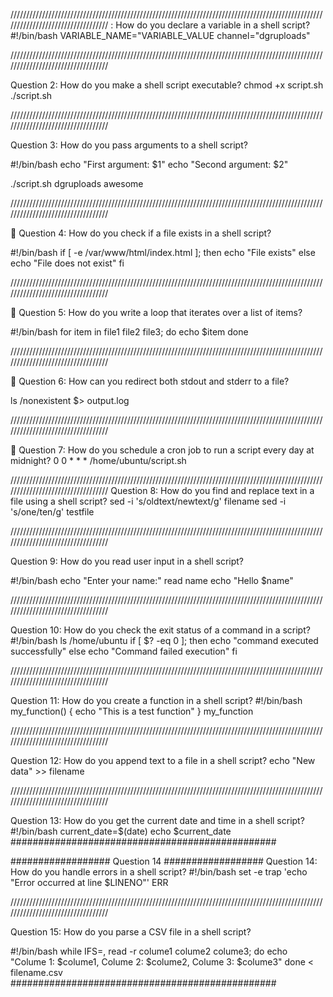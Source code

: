 

//////////////////////////////////////////////////////////////////////////////////////////////////////////////////////////////////
: How do you declare a variable in a shell script?
#!/bin/bash
VARIABLE_NAME="VARIABLE_VALUE
channel="dgruploads"

//////////////////////////////////////////////////////////////////////////////////////////////////////////////////////////////////

 Question 2: How do you make a shell script executable?
chmod +x script.sh
./script.sh

//////////////////////////////////////////////////////////////////////////////////////////////////////////////////////////////////

 Question 3: How do you pass arguments to a shell script?

#!/bin/bash
echo "First argument: $1"
echo "Second argument: $2"

./script.sh dgruploads awesome

////////////////////////////////////////////////////////////////////////////////////////////////////////////////////////////////// 

🔹 Question 4: How do you check if a file exists in a shell script?

#!/bin/bash
if [ -e /var/www/html/index.html ]; then
  echo "File exists"
else 
  echo "File does not exist"
fi

//////////////////////////////////////////////////////////////////////////////////////////////////////////////////////////////////

🔹 Question 5: How do you write a loop that iterates over a list of items?

#!/bin/bash
for item in file1 file2 file3; do
   echo $item
done

//////////////////////////////////////////////////////////////////////////////////////////////////////////////////////////////////

🔹 Question 6: How can you redirect both stdout and stderr to a file?

ls /nonexistent $> output.log

//////////////////////////////////////////////////////////////////////////////////////////////////////////////////////////////////

🔹 Question 7: How do you schedule a cron job to run a script every day at midnight?
0 0 * * * /home/ubuntu/script.sh

//////////////////////////////////////////////////////////////////////////////////////////////////////////////////////////////////
 Question 8: How do you find and replace text in a file using a shell script?
sed -i 's/oldtext/newtext/g' filename
sed -i 's/one/ten/g' testfile

//////////////////////////////////////////////////////////////////////////////////////////////////////////////////////////////////

 
 Question 9: How do you read user input in a shell script?

#!/bin/bash
echo "Enter your name:"
read name
echo "Hello $name"

//////////////////////////////////////////////////////////////////////////////////////////////////////////////////////////////////

 Question 10: How do you check the exit status of a command in a script?
#!/bin/bash
ls /home/ubuntu
if [ $? -eq 0 ]; then
  echo "command executed successfully"
else
  echo "Command failed execution"
fi

////////////////////////////////////////////////////////////////////////////////////////////////////////////////////////////////// 

Question 11: How do you create a function in a shell script?
#!/bin/bash
my_function() {
  echo "This is a test function"
}
my_function

//////////////////////////////////////////////////////////////////////////////////////////////////////////////////////////////////

Question 12: How do you append text to a file in a shell script?
echo "New data" >> filename

//////////////////////////////////////////////////////////////////////////////////////////////////////////////////////////////////

Question 13: How do you get the current date and time in a shell script?
#!/bin/bash
current_date=$(date)
echo $current_date
################################################

################## Question 14 ################## 
Question 14: How do you handle errors in a shell script?
#!/bin/bash
set -e
trap 'echo "Error occurred at line $LINENO"' ERR

//////////////////////////////////////////////////////////////////////////////////////////////////////////////////////////////////

Question 15: How do you parse a CSV file in a shell script?

#!/bin/bash
while IFS=, read -r colume1 colume2 colume3; do
  echo "Colume 1: $colume1, Colume 2: $colume2, Colume 3: $colume3"
done < filename.csv
################################################